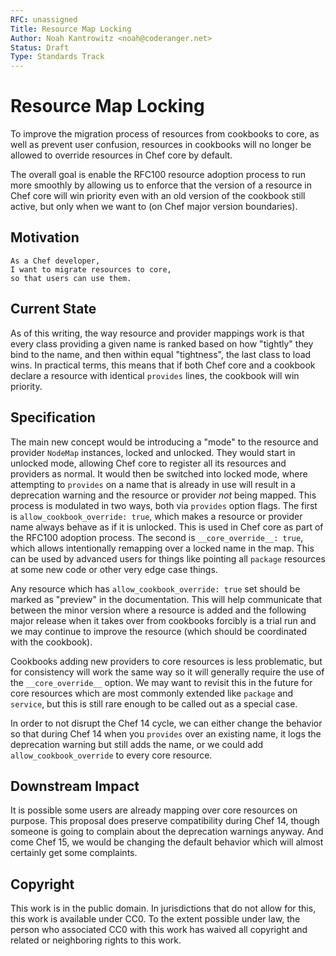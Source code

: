 ```yaml
---
RFC: unassigned
Title: Resource Map Locking
Author: Noah Kantrowitz <noah@coderanger.net>
Status: Draft
Type: Standards Track
---
```


# Resource Map Locking

To improve the migration process of resources from cookbooks to core, as well
as prevent user confusion, resources in cookbooks will no longer be allowed to
override resources in Chef core by default.

The overall goal is enable the RFC100 resource adoption process to run more
smoothly by allowing us to enforce that the version of a resource in Chef core
will win priority even with an old version of the cookbook still active, but
only when we want to (on Chef major version boundaries).

## Motivation

    As a Chef developer,
    I want to migrate resources to core,
    so that users can use them.

## Current State

As of this writing, the way resource and provider mappings work is that every
class providing a given name is ranked based on how "tightly" they bind to the
name, and then within equal "tightness", the last class to load wins. In
practical terms, this means that if both Chef core and a cookbook declare a
resource with identical `provides` lines, the cookbook will win priority.

## Specification

The main new concept would be introducing a "mode" to the resource and provider
`NodeMap` instances, locked and unlocked. They would start in unlocked mode,
allowing Chef core to register all its resources and providers as normal. It would
then be switched into locked mode, where attempting to `provides` on a name
that is already in use will result in a deprecation warning and the resource or
provider *not* being mapped. This process is modulated in two ways, both via
`provides` option flags. The first is `allow_cookbook_override: true`, which
makes a resource or provider name always behave as if it is unlocked. This is
used in Chef core as part of the RFC100 adoption process. The second is
`__core_override__: true`, which allows intentionally remapping over a locked
name in the map. This can be used by advanced users for things like pointing all
`package` resources at some new code or other very edge case things.

Any resource which has `allow_cookbook_override: true` set should be marked as
"preview" in the documentation. This will help communicate that between
the minor version where a resource is added and the following major release when
it takes over from cookbooks forcibly is a trial run and we may continue to
improve the resource (which should be coordinated with the cookbook).

Cookbooks adding new providers to core resources is less problematic, but for
consistency will work the same way so it will generally require the use of the
`__core_override__` option. We may want to revisit this in the future for core
resources which are most commonly extended like `package` and `service`, but
this is still rare enough to be called out as a special case.

In order to not disrupt the Chef 14 cycle, we can either change the behavior so
that during Chef 14 when you `provides` over an existing name, it logs the
deprecation warning but still adds the name, or we could add `allow_cookbook_override`
to every core resource.

## Downstream Impact

It is possible some users are already mapping over core resources on purpose.
This proposal does preserve compatibility during Chef 14, though someone is
going to complain about the deprecation warnings anyway. And come Chef 15, we
would be changing the default behavior which will almost certainly get some
complaints.

## Copyright

This work is in the public domain. In jurisdictions that do not allow for this,
this work is available under CC0. To the extent possible under law, the person
who associated CC0 with this work has waived all copyright and related or
neighboring rights to this work.
